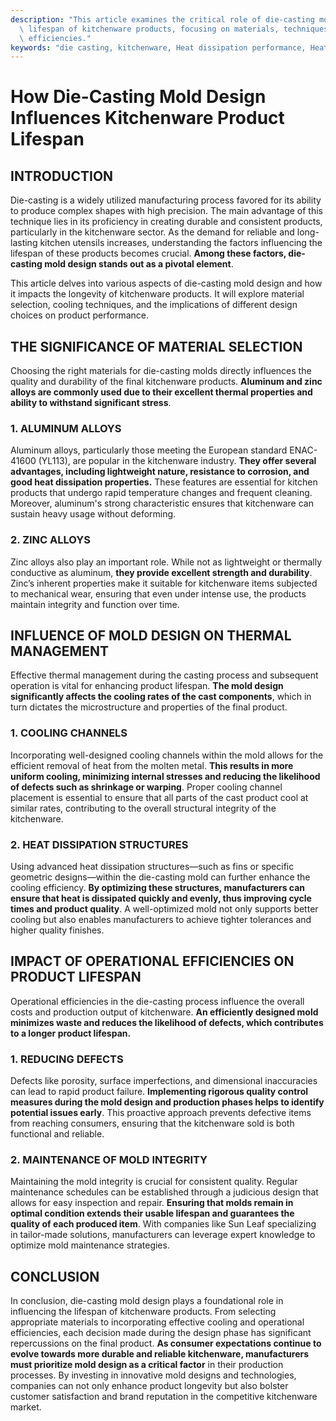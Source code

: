 ```yaml
---
description: "This article examines the critical role of die-casting mold design in enhancing the\
  \ lifespan of kitchenware products, focusing on materials, techniques, and operational\
  \ efficiencies."
keywords: "die casting, kitchenware, Heat dissipation performance, Heat dissipation structure"
---
```

# How Die-Casting Mold Design Influences Kitchenware Product Lifespan

## INTRODUCTION

Die-casting is a widely utilized manufacturing process favored for its ability to produce complex shapes with high precision. The main advantage of this technique lies in its proficiency in creating durable and consistent products, particularly in the kitchenware sector. As the demand for reliable and long-lasting kitchen utensils increases, understanding the factors influencing the lifespan of these products becomes crucial. **Among these factors, die-casting mold design stands out as a pivotal element**. 

This article delves into various aspects of die-casting mold design and how it impacts the longevity of kitchenware products. It will explore material selection, cooling techniques, and the implications of different design choices on product performance.

## THE SIGNIFICANCE OF MATERIAL SELECTION

Choosing the right materials for die-casting molds directly influences the quality and durability of the final kitchenware products. **Aluminum and zinc alloys are commonly used due to their excellent thermal properties and ability to withstand significant stress**. 

### 1. ALUMINUM ALLOYS

Aluminum alloys, particularly those meeting the European standard ENAC-41600 (YL113), are popular in the kitchenware industry. **They offer several advantages, including lightweight nature, resistance to corrosion, and good heat dissipation properties.** These features are essential for kitchen products that undergo rapid temperature changes and frequent cleaning. Moreover, aluminum's strong characteristic ensures that kitchenware can sustain heavy usage without deforming.

### 2. ZINC ALLOYS

Zinc alloys also play an important role. While not as lightweight or thermally conductive as aluminum, **they provide excellent strength and durability**. Zinc’s inherent properties make it suitable for kitchenware items subjected to mechanical wear, ensuring that even under intense use, the products maintain integrity and function over time.

## INFLUENCE OF MOLD DESIGN ON THERMAL MANAGEMENT

Effective thermal management during the casting process and subsequent operation is vital for enhancing product lifespan. **The mold design significantly affects the cooling rates of the cast components**, which in turn dictates the microstructure and properties of the final product.

### 1. COOLING CHANNELS

Incorporating well-designed cooling channels within the mold allows for the efficient removal of heat from the molten metal. **This results in more uniform cooling, minimizing internal stresses and reducing the likelihood of defects such as shrinkage or warping**. Proper cooling channel placement is essential to ensure that all parts of the cast product cool at similar rates, contributing to the overall structural integrity of the kitchenware.

### 2. HEAT DISSIPATION STRUCTURES

Using advanced heat dissipation structures—such as fins or specific geometric designs—within the die-casting mold can further enhance the cooling efficiency. **By optimizing these structures, manufacturers can ensure that heat is dissipated quickly and evenly, thus improving cycle times and product quality**. A well-optimized mold not only supports better cooling but also enables manufacturers to achieve tighter tolerances and higher quality finishes.

## IMPACT OF OPERATIONAL EFFICIENCIES ON PRODUCT LIFESPAN

Operational efficiencies in the die-casting process influence the overall costs and production output of kitchenware. **An efficiently designed mold minimizes waste and reduces the likelihood of defects, which contributes to a longer product lifespan.**

### 1. REDUCING DEFECTS

Defects like porosity, surface imperfections, and dimensional inaccuracies can lead to rapid product failure. **Implementing rigorous quality control measures during the mold design and production phases helps to identify potential issues early**. This proactive approach prevents defective items from reaching consumers, ensuring that the kitchenware sold is both functional and reliable.

### 2. MAINTENANCE OF MOLD INTEGRITY

Maintaining the mold integrity is crucial for consistent quality. Regular maintenance schedules can be established through a judicious design that allows for easy inspection and repair. **Ensuring that molds remain in optimal condition extends their usable lifespan and guarantees the quality of each produced item**. With companies like Sun Leaf specializing in tailor-made solutions, manufacturers can leverage expert knowledge to optimize mold maintenance strategies.

## CONCLUSION

In conclusion, die-casting mold design plays a foundational role in influencing the lifespan of kitchenware products. From selecting appropriate materials to incorporating effective cooling and operational efficiencies, each decision made during the design phase has significant repercussions on the final product. **As consumer expectations continue to evolve towards more durable and reliable kitchenware, manufacturers must prioritize mold design as a critical factor** in their production processes. By investing in innovative mold designs and technologies, companies can not only enhance product longevity but also bolster customer satisfaction and brand reputation in the competitive kitchenware market.
